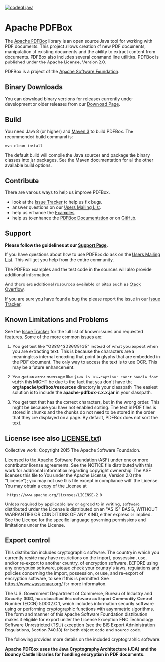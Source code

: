 <!---
  Licensed to the Apache Software Foundation (ASF) under one or more
  contributor license agreements.  See the NOTICE file distributed with
  this work for additional information regarding copyright ownership.
  The ASF licenses this file to You under the Apache License, Version 2.0
  (the "License"); you may not use this file except in compliance with
  the License.  You may obtain a copy of the License at

       http://www.apache.org/licenses/LICENSE-2.0

  Unless required by applicable law or agreed to in writing, software
  distributed under the License is distributed on an "AS IS" BASIS,
  WITHOUT WARRANTIES OR CONDITIONS OF ANY KIND, either express or implied.
  See the License for the specific language governing permissions and
  limitations under the License.
--->

[![codeql java](https://github.com/apache/pdfbox/actions/workflows/codeql-analysis.yml/badge.svg)](https://github.com/apache/pdfbox/actions/workflows/codeql-analysis.yml/badge.svg)
 
Apache PDFBox
===================================================

The [Apache PDFBox](https://pdfbox.apache.org/) library is an open source Java tool for working with PDF 
documents. This project allows creation of new PDF documents, manipulation 
of existing documents and the ability to extract content from documents.
PDFBox also includes several command line utilities. PDFBox is published
under the Apache License, Version 2.0.

PDFBox is a project of the [Apache Software Foundation](https://www.apache.org/).

Binary Downloads
----------------

You can download binary versions for releases currently under development or older
releases from our [Download Page](https://pdfbox.apache.org/download.cgi).

Build
-----

You need Java 8 (or higher) and [Maven 3](https://maven.apache.org/) to
build PDFBox. The recommended build command is:

    mvn clean install

The default build will compile the Java sources and package the binary
classes into jar packages. See the Maven documentation for all the
other available build options.

Contribute
----------

There are various ways to help us improve PDFBox. 

- look at the [Issue Tracker](https://issues.apache.org/jira/browse/PDFBOX) to help us fix bugs.
- answer questions on our [Users Mailing List](https://pdfbox.apache.org/mailinglists.html "Subscribe to Mailing List").
- help us enhance the [Examples](https://svn.apache.org/repos/asf/pdfbox/trunk/examples/)
- help us to enhance the [PDFBox Documentation](https://gitbox.apache.org/repos/asf/pdfbox-docs)
or on [GitHub](https://github.com/apache/pdfbox-docs). 

Support
-------

**Please follow the guidelines at our [Support Page](https://pdfbox.apache.org/support.html).**

If you have questions about how to use PDFBox do ask on the
[Users Mailing List](/mailinglists.html "Subscribe to Mailing List").
This will get you help from the entire community.

The PDFBox examples and the test code in the sources will also provide additional information.

And there are additional resources available on sites such as
[Stack Overflow](https://stackoverflow.com/search?q=pdfbox "Stack Overflow").

If you are sure you have found a bug the please report the issue in our 
[Issue Tracker](https://issues.apache.org/jira/browse/PDFBOX). 

Known Limitations and Problems
------------------------------

See the [Issue Tracker](https://issues.apache.org/jira/browse/PDFBOX) for
the full list of known issues and requested features. Some of the more
common issues are:

1. You get text like "G38G43G36G51G5" instead of what you expect when you are
   extracting text. This is because the characters are a meaningless internal
   encoding that point to glyphs that are embedded in the PDF document. The
   only way to access the text is to use OCR. This may be a future
   enhancement.

2. You get an error message like `java.io.IOException: Can't handle font width`
   this MIGHT be due to the fact that you don't have the
   **org/apache/pdfbox/resources** directory in your classpath. The easiest
   solution is to include the **apache-pdfbox-x.x.x.jar** in your classpath.

3. You get text that has the correct characters, but in the wrong
   order.  This mght be because you have not enabled sorting.  The text
   in PDF files is stored in chunks and the chunks do not need to be stored 
   in the order that they are displayed on a page.  By default, PDFBox does 
   not sort the text.

License (see also [LICENSE.txt](https://github.com/apache/pdfbox/blob/trunk/LICENSE.txt))
------------------------------

Collective work: Copyright 2015 The Apache Software Foundation.

Licensed to the Apache Software Foundation (ASF) under one or more
contributor license agreements.  See the NOTICE file distributed with
this work for additional information regarding copyright ownership.
The ASF licenses this file to You under the Apache License, Version 2.0
(the "License"); you may not use this file except in compliance with
the License.  You may obtain a copy of the License at

     https://www.apache.org/licenses/LICENSE-2.0

Unless required by applicable law or agreed to in writing, software
distributed under the License is distributed on an "AS IS" BASIS,
WITHOUT WARRANTIES OR CONDITIONS OF ANY KIND, either express or implied.
See the License for the specific language governing permissions and
limitations under the License.

Export control
--------------

This distribution includes cryptographic software.  The country in  which
you currently reside may have restrictions on the import,  possession, use,
and/or re-export to another country, of encryption software.  BEFORE using
any encryption software, please  check your country's laws, regulations and
policies concerning the import, possession, or use, and re-export of
encryption software, to  see if this is permitted.  See
<https://www.wassenaar.org/> for more information.

The U.S. Government Department of Commerce, Bureau of Industry and
Security (BIS), has classified this software as Export Commodity Control
Number (ECCN) 5D002.C.1, which includes information security software using
or performing cryptographic functions with asymmetric algorithms.  The form
and manner of this Apache Software Foundation distribution makes it eligible
for export under the License Exception ENC Technology Software Unrestricted
(TSU) exception (see the BIS Export Administration Regulations, Section
740.13) for both object code and source code.

The following provides more details on the included cryptographic software:

**Apache PDFBox uses the Java Cryptography Architecture (JCA) and the
Bouncy Castle libraries for handling encryption in PDF documents.**
